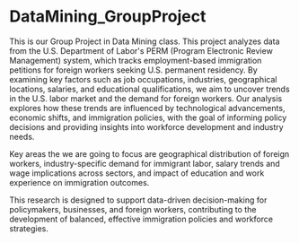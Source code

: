 # DataMining_GroupProject

This is our Group Project in Data Mining class. This project analyzes data from the U.S. Department of Labor's PERM (Program Electronic Review Management) system, which tracks employment-based immigration petitions for foreign workers seeking U.S. permanent residency. By examining key factors such as job occupations, industries, geographical locations, salaries, and educational qualifications, we aim to uncover trends in the U.S. labor market and the demand for foreign workers. Our analysis explores how these trends are influenced by technological advancements, economic shifts, and immigration policies, with the goal of informing policy decisions and providing insights into workforce development and industry needs.

Key areas the we are going to focus are geographical distribution of foreign workers, industry-specific demand for immigrant labor, salary trends and wage implications across sectors, and impact of education and work experience on immigration outcomes.

This research is designed to support data-driven decision-making for policymakers, businesses, and foreign workers, contributing to the development of balanced, effective immigration policies and workforce strategies.
